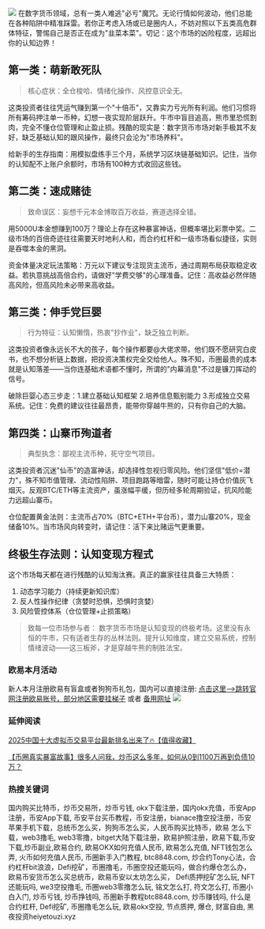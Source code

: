 ![](https://ac63e02.webp.li/biquanchaobirongyikui001.png)
在数字货币领域，总有一类人难逃"必亏"魔咒。无论行情如何波动，他们总能在各种陷阱中精准踩雷。若你正考虑入场或已是圈内人，不妨对照以下五类高危群体特征，警惕自己是否正在成为"韭菜本菜"。切记：这个市场的凶险程度，远超出你的认知边界！

## 第一类：萌新敢死队

>核心症状：全仓梭哈、情绪化操作、风控意识全无。

这类投资者往往凭运气赚到第一个"十倍币"，又靠实力亏光所有利润。他们习惯将所有筹码押注单一币种，幻想一夜实现阶层跃升。牛市中盲目追高，熊市里恐慌割肉，完全不懂仓位管理和止盈止损。残酷的现实是：数字货币市场对新手极其不友好，缺乏基础认知的跟风操作，最终只会沦为"市场养料"。

给新手的生存指南：用模拟盘练手三个月，系统学习区块链基础知识。记住，当你的认知配不上账户余额时，市场有100种方式收回这些钱。

## 第二类：速成赌徒

>致命误区：妄想千元本金博取百万收益，赛道选择全错。

用5000U本金想赚到100万？理论上存在这种暴富神话，但概率堪比彩票中奖。二级市场的百倍奇迹往往需要天时地利人和，而合约杠杆和一级市场看似捷径，实则是吞噬本金的黑洞。

资金体量决定玩法策略：万元以下建议专注现货主流币，通过周期布局获取稳定收益。若执意挑战高倍合约，请做好"学费交够"的心理准备。记住：高收益必然伴随高风险，但高风险未必带来高收益。

## 第三类：伸手党巨婴

>行为特征：认知懒惰，热衷"抄作业"，缺乏独立判断。

这类投资者像永远长不大的孩子，每个操作都要@大佬求带。他们既不愿研究白皮书，也不想分析链上数据，把投资决策权完全交给他人。殊不知，币圈最贵的成本就是认知落差——当你连基础术语都不懂时，所谓的"内幕消息"不过是镰刀挥动的信号。

破除巨婴心态三步走：1.建立基础认知框架 2.培养信息甄别能力 3.形成独立交易系统。记住：免费的建议往往最昂贵，能带你穿越牛熊的，只有你自己的大脑。

## 第四类：山寨币殉道者

>典型执念：鄙视主流币种，死守空气项目。

这类投资者沉迷"仙币"的造富神话，却选择性忽视归零风险。他们坚信"低价=潜力"，殊不知市值管理、流动性陷阱、项目跑路等暗雷，随时可能让持仓价值灰飞烟灭。反观BTC/ETH等主流资产，虽涨幅平缓，但历经多轮周期验证，抗风险能力远超山寨币。

仓位配置黄金法则：主流币占70%（BTC+ETH+平台币），潜力山寨20%，现金储备10%。当市场风向转变时，请记住：活下来比赌运气更重要。

## 终极生存法则：认知变现方程式

这个市场每天都在进行残酷的认知淘汰赛。真正的赢家往往具备三大特质：
1. 动态学习能力（持续更新知识库）
2. 反人性操作纪律（贪婪时恐惧，恐惧时贪婪）
3. 风险管控体系（仓位管理+止损策略）

>致每一位市场参与者：
数字货币市场是认知变现的终极考场。这里没有永恒的牛市，只有适者生存的丛林法则。提升认知维度，建立交易系统，控制情绪波动——这三板斧，才是穿越牛熊的制胜法宝。

### 欧易本月活动
新人本月注册欧易有盲盒或者狗狗币礼包，国内可以直接注册:  [点击这里–>跳转官网注册欧易账号，部分地区需要挂梯子](https://www.okx.com/zh-hans/join/74873351)  或者 [备用网址](https://www.chouyi.world/zh-hans/join/18639032)
[![](https://fe095ec.webp.li/top-10-exchanges-001.jpg)](https://www.chouyi.world/zh-hans/join/18639032)


### 延伸阅读
[2025中国十大虚拟币交易平台最新排名出来了🔥【值得收藏】](https://btc8848.com/top-10-exchanges/)

[【币圈真实暴富故事】很多人问我，炒币这么多年，如何从0到1100万再到负债10万？](https://heiyetouzi.xyz/biquanstory001/)


### 热搜关键词
国内购买比特币，炒币交易所，炒币亏钱, okx下载注册，国内okx充值，币安App注册，币安App下载, 币安平台买币教程，币安注册，bianace撸空投注册，币安苹果手机下载，总统币怎么买，狗狗币怎么买，人民币购买比特币，欧易 怎么下载，web3撸毛, web3零撸，bitget大陆下载注册，欧易护照注册，欧易下载,币安下载,炒币副业,欧易合约, 欧易OKX如何充值人民币, 欧易怎么充值, NFT钱包怎么弄, 火币如何充值人民币, 币圈新手入门教程, btc8848.com, 炒合约Tony心法，合约杠杆bit浪浪，Defi挖矿，币圈撸毛，币圈空投还能玩吗，做合约爆仓怎么办，欧易币安货币怎么买总统币，欧易币安以太坊怎么买， Defi质押挖矿怎么玩, NFT还能玩吗, we3空投撸毛, 币圈web3零撸怎么玩, 铭文怎么打, 符文怎么打, 币圈小白入门, 炒币亏钱, 炒币挣钱吗, 币圈新手教程btc8848.com, 炒币赚钱吗, 什么是合约杠杆, Defi挖矿, 币圈撸毛怎么玩, 欧易okx空投, 节点质押, 爆仓, 财富自由, 黑夜投资heiyetouzi.xyz